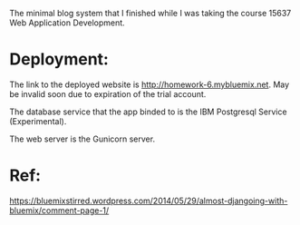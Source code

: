 The minimal blog system that I finished while I was taking the course 15637 Web Application Development.

# Deployment:

The link to the deployed website is http://homework-6.mybluemix.net. May be invalid soon due to expiration of the trial account.

The database service that the app binded to is the IBM Postgresql Service (Experimental).

The web server is the Gunicorn server.



# Ref:

https://bluemixstirred.wordpress.com/2014/05/29/almost-djangoing-with-bluemix/comment-page-1/

